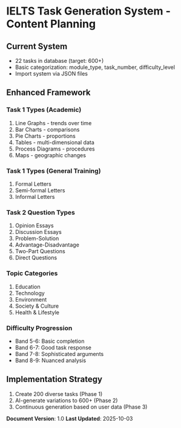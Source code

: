 # IELTS Task Generation System - Content Planning

## Current System
- 22 tasks in database (target: 600+)
- Basic categorization: module_type, task_number, difficulty_level
- Import system via JSON files

## Enhanced Framework

### Task 1 Types (Academic)
1. Line Graphs - trends over time
2. Bar Charts - comparisons
3. Pie Charts - proportions
4. Tables - multi-dimensional data
5. Process Diagrams - procedures
6. Maps - geographic changes

### Task 1 Types (General Training)
1. Formal Letters
2. Semi-formal Letters  
3. Informal Letters

### Task 2 Question Types
1. Opinion Essays
2. Discussion Essays
3. Problem-Solution
4. Advantage-Disadvantage
5. Two-Part Questions
6. Direct Questions

### Topic Categories
1. Education
2. Technology
3. Environment
4. Society & Culture
5. Health & Lifestyle

### Difficulty Progression
- Band 5-6: Basic completion
- Band 6-7: Good task response
- Band 7-8: Sophisticated arguments
- Band 8-9: Nuanced analysis

## Implementation Strategy
1. Create 200 diverse tasks (Phase 1)
2. AI-generate variations to 600+ (Phase 2)
3. Continuous generation based on user data (Phase 3)

**Document Version**: 1.0
**Last Updated**: 2025-10-03

